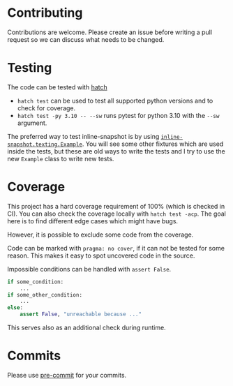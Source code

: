 # Contributing
Contributions are welcome.
Please create an issue before writing a pull request so we can discuss what needs to be changed.

# Testing
The code can be tested with [hatch](https://hatch.pypa.io/latest/tutorials/testing/overview/)

* `hatch test` can be used to test all supported python versions and to check for coverage.
* `hatch test -py 3.10 -- --sw` runs pytest for python 3.10 with the `--sw` argument.

The preferred way to test inline-snapshot is by using [`inline-snapshot.texting.Example`](https://15r10nk.github.io/inline-snapshot/latest/testing/).
You will see some other fixtures which are used inside the tests, but these are old ways to write the tests and I try to use the new `Example` class to write new tests.


# Coverage
This project has a hard coverage requirement of 100% (which is checked in CI).
You can also check the coverage locally with `hatch test -acp`.
The goal here is to find different edge cases which might have bugs.

However, it is possible to exclude some code from the coverage.

Code can be marked with `pragma: no cover`, if it can not be tested for some reason.
This makes it easy to spot uncovered code in the source.

Impossible conditions can be handled with `assert False`.
``` python
if some_condition:
    ...
if some_other_condition:
    ...
else:
    assert False, "unreachable because ..."
```
This serves also as an additional check during runtime.

# Commits
Please use [pre-commit](https://pre-commit.com/) for your commits.
